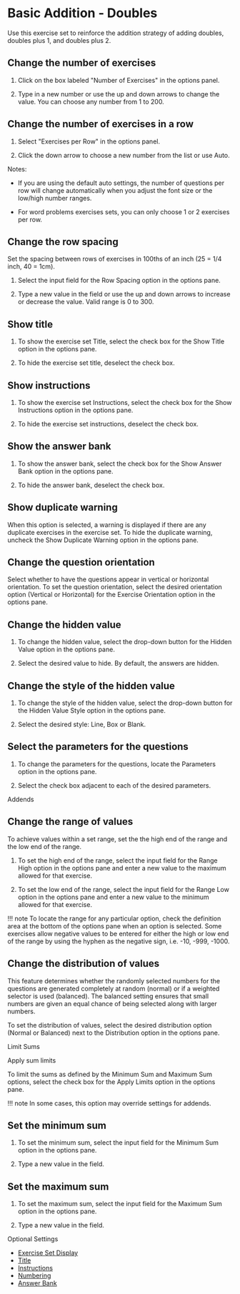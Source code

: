 # Basic Addition - Doubles

Use this exercise set to reinforce the addition strategy of adding doubles, doubles plus 1, and doubles plus 2.

## Change the number of exercises

1. Click on the box labeled "Number of Exercises" in the options panel.

2. Type in a new number or use the up and down arrows to change the value. You can choose any number from 1 to 200.

## Change the number of exercises in a row

1. Select "Exercises per Row" in the options panel.

2. Click the down arrow to choose a new number from the list or use Auto.

Notes:

- If you are using the default auto settings, the number of questions per row will change automatically when you adjust the font size or the low/high number ranges.

- For word problems exercises sets, you can only choose 1 or 2 exercises per row.

## Change the row spacing

Set the spacing between rows of exercises in 100ths of an inch (25 = 1/4 inch, 40 = 1cm).

1. Select the input field for the Row Spacing option in the options pane.

2. Type a new value in the field or use the up and down arrows to increase or decrease the value. Valid range is 0 to 300.

## Show title

1. To show the exercise set Title, select the check box for the Show Title option in the options pane.

2. To hide the exercise set title, deselect the check box.

## Show instructions

1. To show the exercise set Instructions, select the check box for the Show Instructions option in the options pane.

2. To hide the exercise set instructions, deselect the check box.

## Show the answer bank

1. To show the answer bank, select the check box for the Show Answer Bank option in the options pane.

2. To hide the answer bank, deselect the check box.

## Show duplicate warning

When this option is selected, a warning is displayed if there are any duplicate exercises in the exercise set. To hide the duplicate warning, uncheck the Show Duplicate Warning option in the options pane.

## Change the question orientation

Select whether to have the questions appear in vertical or horizontal orientation. To set the question orientation, select the desired orientation option (Vertical or Horizontal) for the Exercise Orientation option in the options pane.

## Change the hidden value

1. To change the hidden value, select the drop-down button for the Hidden Value option in the options pane.

2. Select the desired value to hide. By default, the answers are hidden.

## Change the style of the hidden value

1. To change the style of the hidden value, select the drop-down button for the Hidden Value Style option in the options pane.

2. Select the desired style: Line, Box or Blank.

## Select the parameters for the questions

1. To change the parameters for the questions, locate the Parameters option in the options pane.

2. Select the check box adjacent to each of the desired parameters.

Addends

## Change the range of values

To achieve values within a set range, set the the high end of the range and the low end of the range.

1. To set the high end of the range, select the input field for the Range High option in the options pane and enter a new value to the maximum allowed for that exercise.

2. To set the low end of the range, select the input field for the Range Low option in the options pane and enter a new value to the minimum allowed for that exercise.

!!! note
    To locate the range for any particular option, check the definition area at the bottom of the options pane when an option is selected. Some exercises allow negative values to be entered for either the high or low end of the range by using the hyphen as the negative sign, i.e. -10, -999, -1000.

## Change the distribution of values

This feature determines whether the randomly selected numbers for the questions are generated completely at random (normal) or if a weighted selector is used (balanced). The balanced setting ensures that small numbers are given an equal chance of being selected along with larger numbers.

To set the distribution of values, select the desired distribution option (Normal or Balanced) next to the Distribution option in the options pane.

Limit Sums

Apply sum limits

To limit the sums as defined by the Minimum Sum and Maximum Sum options, select the check box for the Apply Limits option in the options pane.

!!! note
    In some cases, this option may override settings for addends.

## Set the minimum sum

1. To set the minimum sum, select the input field for the Minimum Sum option in the options pane.

2. Type a new value in the field.

## Set the maximum sum

1. To set the maximum sum, select the input field for the Maximum Sum option in the options pane.

2. Type a new value in the field.

Optional Settings

- [Exercise Set Display](../../options/exercise-set-display-options.md)
- [Title](../../options/title-display-options.md)
- [Instructions](../../options/instructions-display-options.md)
- [Numbering](../../options/numbering-display-options.md)
- [Answer Bank](../../options/answer-bank-display-options.md)
